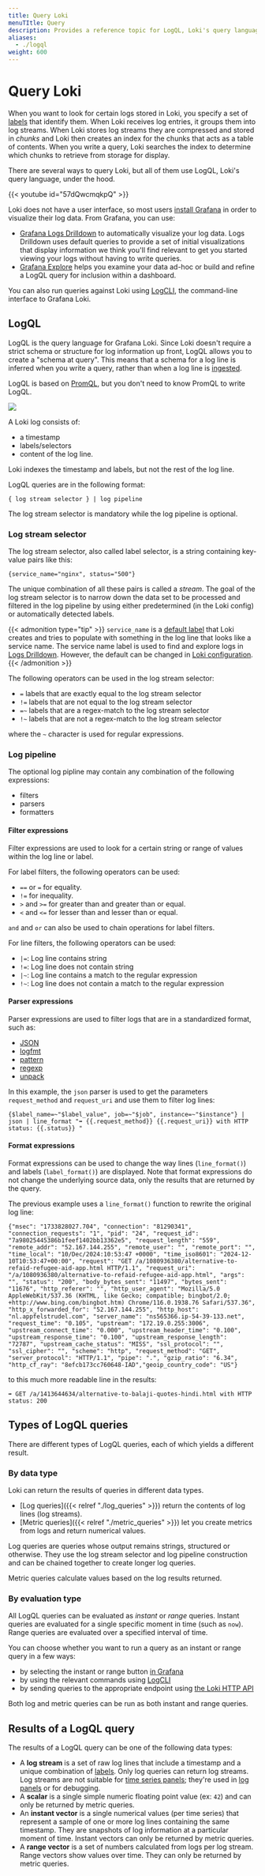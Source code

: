 ```yaml
---
title: Query Loki
menuTItle: Query
description: Provides a reference topic for LogQL, Loki's query language for logs.
aliases:
  - ./logql
weight: 600
---
```


# Query Loki

When you want to look for certain logs stored in Loki, you specify a set of [labels](https://grafana.com/docs/loki/<LOKI_VERSION>/get-started/labels) that identify them. When Loki receives log entries, it groups them into log streams.  When Loki stores log streams they are compressed and stored in *chunks* and Loki then creates an index for the chunks that acts as a table of contents. When you write a query, Loki searches the index to determine which chunks to retrieve from storage for display.

There are several ways to query Loki, but all of them use LogQL, Loki's query language, under the hood.

{{< youtube id="57dQwcmqkpQ" >}}

Loki does not have a user interface, so most users [install Grafana](https://grafana.com/docs/grafana/latest/setup-grafana/) in order to visualize their log data. From Grafana, you can use:
- [Grafana Logs Drilldown](https://grafana.com/docs/grafana-cloud/visualizations/simplified-exploration/logs/) to automatically visualize your log data. Logs Drilldown uses default queries to provide a set of initial visualizations that display information we think you'll find relevant to get you started viewing your logs without having to write queries.
- [Grafana Explore](https://grafana.com/docs/grafana/latest/explore/) helps you examine your data ad-hoc or build and refine a LogQL query for inclusion within a dashboard.

You can also run queries against Loki using [LogCLI](https://grafana.com/docs/loki/<LOKI_VERSION>/query/logcli/), the command-line interface to Grafana Loki.

## LogQL

LogQL is the query language for Grafana Loki. Since Loki doesn't require a strict schema or structure for log information up front, LogQL allows you to create a "schema at query". This means that a schema for a log line is inferred when you write a query, rather than when a log line is [ingested](https://grafana.com/docs/loki/<LOKI_VERSION>/send-data/).

LogQL is based on [PromQL](https://prometheus.io/docs/prometheus/latest/querying/basics/), but you don't need to know PromQL to write LogQL.

![](https://grafana.com/media/docs/loki/loki-log-format.png)

A Loki log consists of:
- a timestamp
- labels/selectors
- content of the log line.

Loki indexes the timestamp and labels, but not the rest of the log line. 

LogQL queries are in the following format:

```
{ log stream selector } | log pipeline
```

The log stream selector is mandatory while the log pipeline is optional.

### Log stream selector 

The log stream selector, also called label selector, is a string containing key-value pairs like this:

```
{service_name="nginx", status="500"}
```

The unique combination of all these pairs is called a *stream*. The goal of the log stream selector is to narrow down the data set to be processed and filtered in the log pipeline by using either predetermined (in the Loki config) or automatically detected labels.

{{< admonition type="tip" >}}
`service_name` is a [default label](https://grafana.com/docs/loki/latest/get-started/labels/#default-labels-for-all-users) that Loki creates and tries to populate with something in the log line that looks like a service name. The service name label is used to find and explore logs in [Logs Drilldown](https://grafana.com/docs/grafana-cloud/visualizations/simplified-exploration/logs/). However, the default can be changed in [Loki configuration](https://grafana.com/docs/grafana-cloud/visualizations/simplified-exploration/logs/).
{{< /admonition >}}

The following operators can be used in the log stream selector:

- `=` labels that are exactly equal to the log stream selector
- `!=` labels that are not equal to the log stream selector
- `=~` labels that are a regex-match to the log stream selector
- `!~` labels that are not a regex-match to the log stream selector

where the `~` character is used for regular expressions.

### Log pipeline

The optional log pipline may contain any combination of the following expressions:
- filters
- parsers
- formatters

#### Filter expressions

Filter expressions are used to look for a certain string or range of values within the log line or label.

For label filters, the following operators can be used:
- `==` or `=` for equality.
- `!=` for inequality.
- `>` and `>=` for greater than and greater than or equal.
- `<` and `<=` for lesser than and lesser than or equal.

`and` and `or` can also be used to chain operations for label filters.

For line filters, the following operators can be used:
- `|=`: Log line contains string
- `!=`: Log line does not contain string
- `|~`: Log line contains a match to the regular expression
- `!~`: Log line does not contain a match to the regular expression

#### Parser expressions

Parser expressions are used to filter logs that are in a standardized format, such as:
- [JSON](https://grafana.com/docs/loki/<LOKI_VERSION>/query/log_queries#json)
- [logfmt](https://grafana.com/docs/loki/<LOKI_VERSION>/query/log_queries#logfmt)
- [pattern](https://grafana.com/docs/loki/<LOKI_VERSION>/query/log_queries#pattern)
- [regexp](https://grafana.com/docs/loki/<LOKI_VERSION>/query/log_queries#regular-expression)
- [unpack](https://grafana.com/docs/loki/<LOKI_VERSION>/query/log_queries#unpack)

In this example, the `json` parser is used to get the parameters `request_method` and `request_uri` and use them to filter log lines:

```
{$label_name=~"$label_value", job=~"$job", instance=~"$instance"} | json | line_format "➡️ {{.request_method}} {{.request_uri}} with HTTP status: {{.status}} "
```

#### Format expressions

Format expressions can be used to change the way lines (`line_format()`) and labels (`label_format()`) are displayed. Note that format expressions do not change the underlying source data, only the results that are returned by the query.

The previous example uses a `line_format()` function to rewrite the original log line:

```
{"msec": "1733828027.704", "connection": "81290341", "connection_requests": "1", "pid": "24", "request_id": "7a98025445386b1feef1402bb13362e5", "request_length": "559", "remote_addr": "52.167.144.255", "remote_user": "", "remote_port": "", "time_local": "10/Dec/2024:10:53:47 +0000", "time_iso8601": "2024-12-10T10:53:47+00:00", "request": "GET /a/1080936380/alternative-to-refaid-refugee-aid-app.html HTTP/1.1", "request_uri": "/a/1080936380/alternative-to-refaid-refugee-aid-app.html", "args": "", "status": "200", "body_bytes_sent": "11497", "bytes_sent": "11676", "http_referer": "", "http_user_agent": "Mozilla/5.0 AppleWebKit/537.36 (KHTML, like Gecko; compatible; bingbot/2.0; +http://www.bing.com/bingbot.htm) Chrome/116.0.1938.76 Safari/537.36", "http_x_forwarded_for": "52.167.144.255", "http_host": "nl.appfelstrudel.com", "server_name": "ns565366.ip-54-39-133.net", "request_time": "0.105", "upstream": "172.19.0.255:3006", "upstream_connect_time": "0.000", "upstream_header_time": "0.100", "upstream_response_time": "0.100", "upstream_response_length": "72787", "upstream_cache_status": "MISS", "ssl_protocol": "", "ssl_cipher": "", "scheme": "http", "request_method": "GET", "server_protocol": "HTTP/1.1", "pipe": ".", "gzip_ratio": "6.34", "http_cf_ray": "8efcb173cc760648-IAD","geoip_country_code": "US"}
```

to this much more readable line in the results:

```
➡️ GET /a/1413644634/alternative-to-balaji-quotes-hindi.html with HTTP status: 200 
```

## Types of LogQL queries

There are different types of LogQL queries, each of which yields a different result.

### By data type

Loki can return the results of queries in different data types.

- [Log queries]({{< relref "./log_queries" >}}) return the contents of log lines (log streams).
- [Metric queries]({{< relref "./metric_queries" >}}) let you create metrics from logs and return numerical values.

Log queries are queries whose output remains strings, structured or otherwise. They use the log stream selector and log pipeline construction and can be chained together to create longer log queries.

Metric queries calculate values based on the log results returned.

### By evaluation type

All LogQL queries can be evaluated as *instant* or *range* queries.  Instant queries are evaluated for a single specific moment in time (such as `now`). Range queries are evaluated over a specified interval of time.

You can choose whether you want to run a query as an instant or range query in a few ways:
- by selecting the instant or range button [in Grafana](https://grafana.com/docs/grafana/latest/datasources/loki/query-editor/)
- by using the relevant commands using [LogCLI](https://grafana.com/docs/loki/<LOKI_VERSION>/query/logcli/getting-started/)
- by sending queries to the appropriate endpoint using [the Loki HTTP API](https://grafana.com/docs/loki/<LOKI_VERSION>/reference/loki-http-api/)

Both log and metric queries can be run as both instant and range queries.
## Results of a LogQL query

The results of a LogQL query can be one of the following data types:

- A **log stream** is a set of raw log lines that include a timestamp and a unique combination of [labels](https://grafana.com/docs/loki/<LOKI_VERSION>/get-started/labels/). Only log queries can return log streams. Log streams are not suitable for [time series panels](https://grafana.com/docs/grafana-cloud/visualizations/panels-visualizations/visualizations/time-series/); they're used in [log panels](https://grafana.com/docs/grafana-cloud/visualizations/panels-visualizations/visualizations/logs/) or for debugging.
- A **scalar** is a single simple numeric floating point value (ex: `42`) and can only be returned by metric queries.
- An **instant vector** is a single numerical values (per time series) that represent a sample of one or more log lines containing the same timestamp. They are snapshots of log information at a particular moment of time. Instant vectors can only be returned by metric queries.
- A **range vector** is a set of numbers calculated from logs per log stream. Range vectors show values over time. They can only be returned by metric queries.

